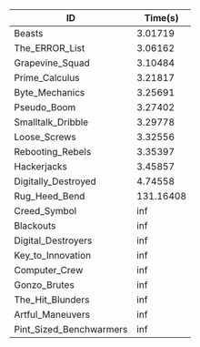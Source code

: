 |ID|Time(s)|
|-|-|
|Beasts|3.01719|
|The_ERROR_List|3.06162|
|Grapevine_Squad|3.10484|
|Prime_Calculus|3.21817|
|Byte_Mechanics|3.25691|
|Pseudo_Boom|3.27402|
|Smalltalk_Dribble|3.29778|
|Loose_Screws|3.32556|
|Rebooting_Rebels|3.35397|
|Hackerjacks|3.45857|
|Digitally_Destroyed|4.74558|
|Rug_Heed_Bend|131.16408|
|Creed_Symbol|inf|
|Blackouts|inf|
|Digital_Destroyers|inf|
|Key_to_Innovation|inf|
|Computer_Crew|inf|
|Gonzo_Brutes|inf|
|The_Hit_Blunders|inf|
|Artful_Maneuvers|inf|
|Pint_Sized_Benchwarmers|inf|
